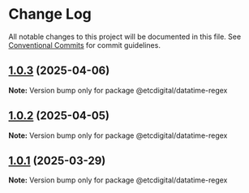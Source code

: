 # Change Log

All notable changes to this project will be documented in this file.
See [Conventional Commits](https://conventionalcommits.org) for commit guidelines.

## [1.0.3](https://github.com/etcdigital/packages/compare/@etcdigital/datatime-regex@1.0.2...@etcdigital/datatime-regex@1.0.3) (2025-04-06)

**Note:** Version bump only for package @etcdigital/datatime-regex





## [1.0.2](https://github.com/etcdigital/packages/compare/@etcdigital/datatime-regex@1.0.1...@etcdigital/datatime-regex@1.0.2) (2025-04-05)

**Note:** Version bump only for package @etcdigital/datatime-regex





## [1.0.1](https://github.com/etcdigital/packages/compare/@etcdigital/datatime-regex@1.0.0...@etcdigital/datatime-regex@1.0.1) (2025-03-29)

**Note:** Version bump only for package @etcdigital/datatime-regex
